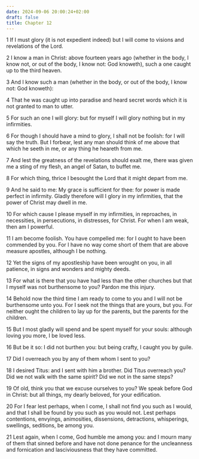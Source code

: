 ```yaml
---
date: 2024-09-06 20:00:24+02:00
draft: false
title: Chapter 12
---
```




1 If I must glory (it is not expedient indeed) but I will come to visions and revelations of the Lord.

2 I know a man in Christ: above fourteen years ago (whether in the body, I know not, or out of the body, I know not: God knoweth), such a one caught up to the third heaven.

3 And I know such a man (whether in the body, or out of the body, I know not: God knoweth):

4 That he was caught up into paradise and heard secret words which it is not granted to man to utter.

5 For such an one I will glory: but for myself I will glory nothing but in my infirmities.

6 For though I should have a mind to glory, I shall not be foolish: for I will say the truth. But I forbear, lest any man should think of me above that which he seeth in me, or any thing he heareth from me.

7 And lest the greatness of the revelations should exalt me, there was given me a sting of my flesh, an angel of Satan, to buffet me.

8 For which thing, thrice I besought the Lord that it might depart from me.

9 And he said to me: My grace is sufficient for thee: for power is made perfect in infirmity. Gladly therefore will I glory in my infirmities, that the power of Christ may dwell in me.

10 For which cause I please myself in my infirmities, in reproaches, in necessities, in persecutions, in distresses, for Christ. For when I am weak, then am I powerful.

11 I am become foolish. You have compelled me: for I ought to have been commended by you. For I have no way come short of them that are above measure apostles, although I be nothing.

12 Yet the signs of my apostleship have been wrought on you, in all patience, in signs and wonders and mighty deeds.

13 For what is there that you have had less than the other churches but that I myself was not burthensome to you? Pardon me this injury.

14 Behold now the third time I am ready to come to you and I will not be burthensome unto you. For I seek not the things that are yours, but you. For neither ought the children to lay up for the parents, but the parents for the children.

15 But I most gladly will spend and be spent myself for your souls: although loving you more, I be loved less.

16 But be it so: I did not burthen you: but being crafty, I caught you by guile.

17 Did I overreach you by any of them whom I sent to you?

18 I desired Titus: and I sent with him a brother. Did Titus overreach you? Did we not walk with the same spirit? Did we not in the same steps?

19 Of old, think you that we excuse ourselves to you? We speak before God in Christ: but all things, my dearly beloved, for your edification.

20 For I fear lest perhaps, when I come, I shall not find you such as I would, and that I shall be found by you such as you would not. Lest perhaps contentions, envyings, animosities, dissensions, detractions, whisperings, swellings, seditions, be among you.

21 Lest again, when I come, God humble me among you: and I mourn many of them that sinned before and have not done penance for the uncleanness and fornication and lasciviousness that they have committed.

